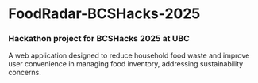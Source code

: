 # FoodRadar-BCSHacks-2025

### Hackathon project for BCSHacks 2025 at UBC
A web application designed to reduce household food waste and improve user convenience in managing food inventory, addressing sustainability concerns. 
